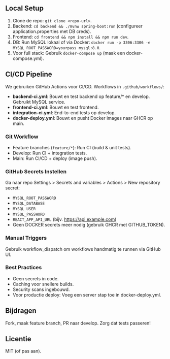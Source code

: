 ## Local Setup

1. Clone de repo: `git clone <repo-url>`.
2. Backend: `cd backend && ./mvnw spring-boot:run` (configureer application.properties met DB creds).
3. Frontend: `cd frontend && npm install && npm run dev`.
4. DB: Run MySQL lokaal of via Docker: `docker run -p 3306:3306 -e MYSQL_ROOT_PASSWORD=yourpass mysql:8.0`.
5. Voor full stack: Gebruik `docker-compose up` (maak een docker-compose.yml).

## CI/CD Pipeline

We gebruiken GitHub Actions voor CI/CD. Workflows in `.github/workflows/`:

- **backend-ci.yml**: Bouwt en test backend op feature/* en develop. Gebruikt MySQL service.
- **frontend-ci.yml**: Bouwt en test frontend.
- **integration-ci.yml**: End-to-end tests op develop.
- **docker-deploy.yml**: Bouwt en pusht Docker images naar GHCR op main.

### Git Workflow

- Feature branches (`feature/*`): Run CI (build & unit tests).
- Develop: Run CI + integration tests.
- Main: Run CI/CD + deploy (image push).

### GitHub Secrets Instellen

Ga naar repo Settings > Secrets and variables > Actions > New repository secret:

- `MYSQL_ROOT_PASSWORD`
- `MYSQL_DATABASE`
- `MYSQL_USER`
- `MYSQL_PASSWORD`
- `REACT_APP_API_URL` (bijv. <https://api.example.com>)
- Geen DOCKER secrets meer nodig (gebruik GHCR met GITHUB_TOKEN).

### Manual Triggers

Gebruik workflow_dispatch om workflows handmatig te runnen via GitHub UI.

### Best Practices

- Geen secrets in code.
- Caching voor snellere builds.
- Security scans ingebouwd.
- Voor productie deploy: Voeg een server stap toe in docker-deploy.yml.

## Bijdragen

Fork, maak feature branch, PR naar develop. Zorg dat tests passeren!

## Licentie

MIT (of pas aan).
